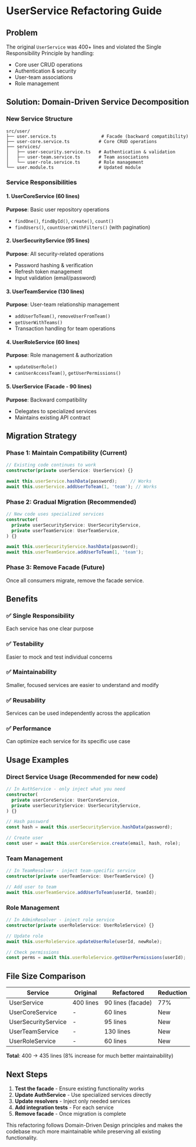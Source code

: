 # UserService Refactoring Guide

## Problem

The original `UserService` was 400+ lines and violated the Single Responsibility Principle by handling:

- Core user CRUD operations
- Authentication & security
- User-team associations
- Role management

## Solution: Domain-Driven Service Decomposition

### New Service Structure

```
src/user/
├── user.service.ts                 # Facade (backward compatibility)
├── user-core.service.ts           # Core CRUD operations
├── services/
│   ├── user-security.service.ts   # Authentication & validation
│   ├── user-team.service.ts       # Team associations
│   └── user-role.service.ts       # Role management
└── user.module.ts                 # Updated module
```

### Service Responsibilities

#### 1. UserCoreService (60 lines)

**Purpose**: Basic user repository operations

- `findOne()`, `findById()`, `create()`, `count()`
- `findUsers()`, `countUsersWithFilters()` (with pagination)

#### 2. UserSecurityService (95 lines)

**Purpose**: All security-related operations

- Password hashing & verification
- Refresh token management
- Input validation (email/password)

#### 3. UserTeamService (130 lines)

**Purpose**: User-team relationship management

- `addUserToTeam()`, `removeUserFromTeam()`
- `getUserWithTeams()`
- Transaction handling for team operations

#### 4. UserRoleService (60 lines)

**Purpose**: Role management & authorization

- `updateUserRole()`
- `canUserAccessTeam()`, `getUserPermissions()`

#### 5. UserService (Facade - 90 lines)

**Purpose**: Backward compatibility

- Delegates to specialized services
- Maintains existing API contract

## Migration Strategy

### Phase 1: Maintain Compatibility (Current)

```typescript
// Existing code continues to work
constructor(private userService: UserService) {}

await this.userService.hashData(password);     // Works
await this.userService.addUserToTeam(1, 'team'); // Works
```

### Phase 2: Gradual Migration (Recommended)

```typescript
// New code uses specialized services
constructor(
  private userSecurityService: UserSecurityService,
  private userTeamService: UserTeamService,
) {}

await this.userSecurityService.hashData(password);
await this.userTeamService.addUserToTeam(1, 'team');
```

### Phase 3: Remove Facade (Future)

Once all consumers migrate, remove the facade service.

## Benefits

### ✅ **Single Responsibility**

Each service has one clear purpose

### ✅ **Testability**

Easier to mock and test individual concerns

### ✅ **Maintainability**

Smaller, focused services are easier to understand and modify

### ✅ **Reusability**

Services can be used independently across the application

### ✅ **Performance**

Can optimize each service for its specific use case

## Usage Examples

### Direct Service Usage (Recommended for new code)

```typescript
// In AuthService - only inject what you need
constructor(
  private userCoreService: UserCoreService,
  private userSecurityService: UserSecurityService,
) {}

// Hash password
const hash = await this.userSecurityService.hashData(password);

// Create user
const user = await this.userCoreService.create(email, hash, role);
```

### Team Management

```typescript
// In TeamResolver - inject team-specific service
constructor(private userTeamService: UserTeamService) {}

// Add user to team
await this.userTeamService.addUserToTeam(userId, teamId);
```

### Role Management

```typescript
// In AdminResolver - inject role service
constructor(private userRoleService: UserRoleService) {}

// Update role
await this.userRoleService.updateUserRole(userId, newRole);

// Check permissions
const perms = await this.userRoleService.getUserPermissions(userId);
```

## File Size Comparison

| Service             | Original  | Refactored        | Reduction |
| ------------------- | --------- | ----------------- | --------- |
| UserService         | 400 lines | 90 lines (facade) | 77%       |
| UserCoreService     | -         | 60 lines          | New       |
| UserSecurityService | -         | 95 lines          | New       |
| UserTeamService     | -         | 130 lines         | New       |
| UserRoleService     | -         | 60 lines          | New       |

**Total**: 400 → 435 lines (8% increase for much better maintainability)

## Next Steps

1. **Test the facade** - Ensure existing functionality works
2. **Update AuthService** - Use specialized services directly
3. **Update resolvers** - Inject only needed services
4. **Add integration tests** - For each service
5. **Remove facade** - Once migration is complete

This refactoring follows Domain-Driven Design principles and makes the codebase much more maintainable while preserving all existing functionality.
